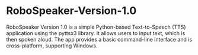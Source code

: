 # RoboSpeaker-Version-1.0
RoboSpeaker Version 1.0 is a simple Python-based Text-to-Speech (TTS) application using the pyttsx3 library. It allows users to input text, which is then spoken aloud. The app provides a basic command-line interface and is cross-platform, supporting Windows.
